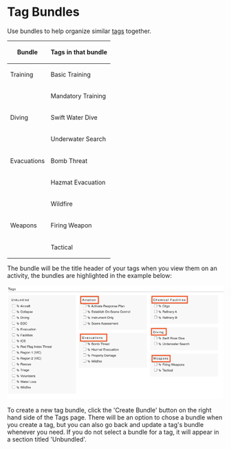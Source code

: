# Tag Bundles

Use bundles to help organize similar [tags](../tags/) together. 

| <p><strong>Bundle</strong><br></p> | <p><strong>Tags in that bundle</strong><br></p> |
| ---------------------------------- | ----------------------------------------------- |
| <p> Training<br></p>               | <p> Basic Training<br></p>                      |
|                                    | <p> Mandatory Training<br></p>                  |
| <p> Diving<br></p>                 | <p> Swift Water Dive<br></p>                    |
|                                    | <p> Underwater Search<br></p>                   |
| <p> Evacuations<br></p>            | <p> Bomb Threat<br></p>                         |
|                                    | <p> Hazmat Evacuation<br></p>                   |
|                                    | <p> Wildfire<br></p>                            |
| <p> Weapons<br></p>                | <p> Firing Weapon<br></p>                       |
|                                    | <p> Tactical<br></p>                            |

The bundle will be the title header of your tags when you view them on an activity, the bundles are highlighted in the example below:

![](<../../.gitbook/assets/tag bundles.png>)

To create a new tag bundle, click the 'Create Bundle' button on the right hand side of the Tags page. There will be an option to chose a bundle when you create a tag, but you can also go back and update a tag's bundle whenever you need. If you do not select a bundle for a tag, it will appear in a section titled 'Unbundled'.
